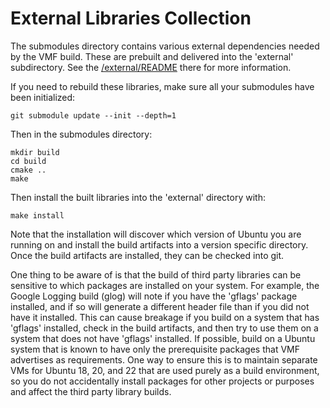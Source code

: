 # External Libraries Collection

The submodules directory contains various external dependencies needed
by the VMF build.  These are prebuilt and delivered into the
'external' subdirectory.  See the [/external/README](../external/README.md)
there for more information.

If you need to rebuild these libraries, make sure all your submodules
have been initialized:
```
git submodule update --init --depth=1
```

Then in the submodules directory:
```
mkdir build
cd build
cmake ..
make
```

Then install the built libraries into the 'external' directory with:
```
make install
```

Note that the installation will discover which version of Ubuntu you
are running on and install the build artifacts into a version specific
directory.  Once the build artifacts are installed, they can be
checked into git.

One thing to be aware of is that the build of third party libraries
can be sensitive to which packages are installed on your system.  For
example, the Google Logging build (glog) will note if you have
the 'gflags' package installed, and if so will generate a different
header file than if you did not have it installed.  This can cause
breakage if you build on a system that has 'gflags' installed, check
in the build artifacts, and then try to use them on a system that does
not have 'gflags' installed.  If possible, build on a Ubuntu system
that is known to have only the prerequisite packages that VMF
advertises as requirements.  One way to ensure this is to maintain
separate VMs for Ubuntu 18, 20, and 22 that are used purely as a build
environment, so you do not accidentally install packages for other
projects or purposes and affect the third party library builds.
